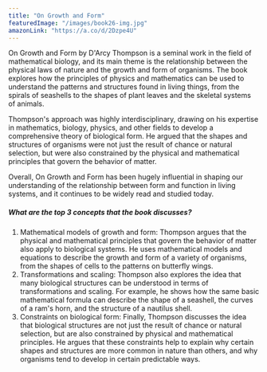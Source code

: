```yaml
---
title: "On Growth and Form"
featuredImage: "/images/book26-img.jpg"
amazonLink: "https://a.co/d/2Dzpe4U"
---
```


<!-- Main Theme Details -->

On Growth and Form by D'Arcy Thompson is a seminal work in the field
of mathematical biology, and its main theme is the relationship
between the physical laws of nature and the growth and form of
organisms. The book explores how the principles of physics and
mathematics can be used to understand the patterns and structures
found in living things, from the spirals of seashells to the shapes
of plant leaves and the skeletal systems of animals.

Thompson's approach was highly interdisciplinary, drawing on his
expertise in mathematics, biology, physics, and other fields to
develop a comprehensive theory of biological form. He argued that
the shapes and structures of organisms were not just the result of
chance or natural selection, but were also constrained by the
physical and mathematical principles that govern the behavior of
matter.

Overall, On Growth and Form has been hugely influential in shaping
our understanding of the relationship between form and function in
living systems, and it continues to be widely read and studied
today.

##### What are the top 3 concepts that the book discusses?

1. Mathematical models of growth and form: Thompson argues that the
   physical and mathematical principles that govern the behavior of
   matter also apply to biological systems. He uses mathematical
   models and equations to describe the growth and form of a variety
   of organisms, from the shapes of cells to the patterns on
   butterfly wings.
1. Transformations and scaling: Thompson also explores the idea that
   many biological structures can be understood in terms of
   transformations and scaling. For example, he shows how the same
   basic mathematical formula can describe the shape of a seashell,
   the curves of a ram's horn, and the structure of a nautilus shell.
1. Constraints on biological form: Finally, Thompson discusses the
   idea that biological structures are not just the result of chance
   or natural selection, but are also constrained by physical and
   mathematical principles. He argues that these constraints help to
   explain why certain shapes and structures are more common in
   nature than others, and why organisms tend to develop in certain
   predictable ways.
